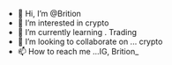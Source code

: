 - 👋 Hi, I’m @Brition
- 👀 I’m interested in crypto
- 🌱 I’m currently learning . Trading
- 💞️ I’m looking to collaborate on ... crypto
- 📫 How to reach me ...IG, Brition_

<!---
Brition/Brition is a ✨ special ✨ repository because its `README.md` (this file) appears on your GitHub profile.
You can click the Preview link to take a look at your changes.
--->
